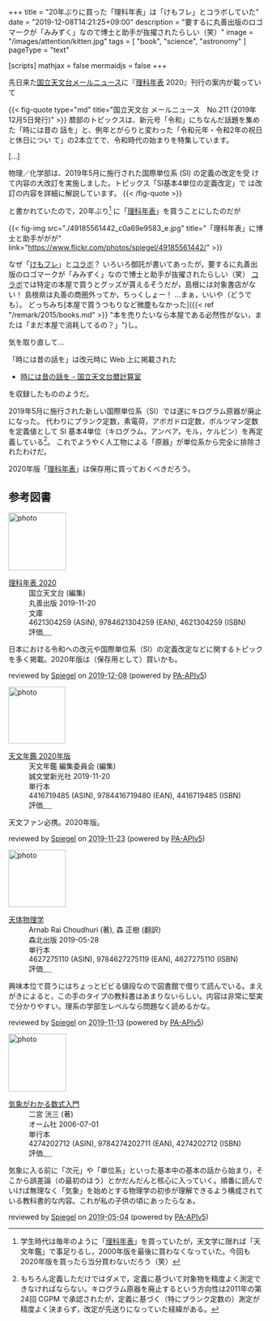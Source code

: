 +++
title = "20年ぶりに買った「理科年表」は「けもフレ」とコラボしていた"
date =  "2019-12-08T14:21:25+09:00"
description = "要するに丸善出版のロゴマークが「みみずく」なので博士と助手が抜擢されたらしい（笑）"
image = "/images/attention/kitten.jpg"
tags = [ "book", "science", "astronomy" ]
pageType = "text"

[scripts]
  mathjax = false
  mermaidjs = false
+++

先日来た[国立天文台メールニュース](https://www.nao.ac.jp/mailnews/ "国立天文台 メールニュースとは | 国立天文台")に『[理科年表] 2020』刊行の案内が載っていて

{{< fig-quote type="md" title="国立天文台 メールニュース　No.211  (2019年12月5日発行)" >}}
暦部のトピックスは、新元号「令和」にちなんだ話題を集めた「時には昔の
話を」と、例年とがらりと変わった「令和元年・令和2年の祝日と休日につい
て」の2本立てで、令和時代の始まりを特集しています。

[...]

物理／化学部は、2019年5月に施行された国際単位系 (SI) の定義の改定を受
けて内容の大改訂を実施しました。トピックス「SI基本4単位の定義改定」で
は改訂の内容を詳細に解説しています。
{{< /fig-quote >}}

と書かれていたので，20年ぶり[^cst1] に「[理科年表]」を買うことにしたのだが

[^cst1]: 学生時代は毎年のように「[理科年表]」を買っていたが，天文学に限れば「天文年鑑」で事足りるし，2000年版を最後に買わなくなっていた。今回も2020年版を買ったら当分買わないだろう（笑）

{{< fig-img src="./49185561442_c0a69e9583_e.jpg" title="「理科年表」に博士と助手ががが" link="https://www.flickr.com/photos/spiegel/49185561442/" >}}

なぜ「[けもフレ](https://kemono-friends.jp/ "けものフレンズプロジェクト")」と[コラボ]？ いろいろ御託が書いてあったが，要するに丸善出版のロゴマークが「みみずく」なので博士と助手が抜擢されたらしい（笑） [コラボ]では特定の本屋で買うとグッズが貰えるそうだが，島根には対象書店がない！ 島根県は丸善の商圏外ってか，ちっくしょー！ ...まぁ，いいや（どうでも）。
どっちみち[本屋で買うつもりなど微塵もなかった]({{< ref "/remark/2015/books.md" >}} "本を売りたいなら本屋である必然性がない，または「まだ本屋で消耗してるの？」")し。

気を取り直して...

「時には昔の話を」は改元時に Web 上に掲載された

- [時には昔の話を - 国立天文台暦計算室](https://eco.mtk.nao.ac.jp/koyomi/topics/html/topics2020_1.html)

を収録したもののようだ。

2019年5月に施行された新しい国際単位系（SI）では遂にキログラム原器が廃止になった。
代わりにプランク定数，素電荷，アボガドロ定数，ボルツマン定数を定義値として SI 基本4単位（キログラム，アンペア，モル，ケルビン）を再定義している[^cst2]。
これでようやく人工物による「原器」が単位系から完全に排除されたわけだ。

[^cst2]: もちろん定義しただけではダメで，定義に基づいて対象物を精度よく測定できなければならない。キログラム原器を廃止するという方向性は2011年の第24回 CGPM で承認されたが，定義に基づく（特にプランク定数の）測定が精度よく決まらず，改定が先送りになっていた経緯がある。

2020年版「[理科年表]」は保存用に買っておくべきだろう。

[理科年表]: http://www.rikanenpyo.jp/ "理科年表-オフィシャルサイト"
[コラボ]: https://www.maruzen-publishing.co.jp/info/n19650.html "《理科年表×けものフレンズ》みんなで理科にふれあおうキャンペーン - 丸善出版 理工・医学・人文社会科学の専門書出版社"

## 参考図書

<div class="hreview">
  <div class="photo"><a class="item url" href="https://www.amazon.co.jp/dp/4621304259?tag=baldandersinf-22&linkCode=ogi&th=1&psc=1"><img src="https://m.media-amazon.com/images/I/51bBPM6dbwL._SL160_.jpg" width="114" alt="photo"></a></div>
  <dl class="fn">
    <dt><a href="https://www.amazon.co.jp/dp/4621304259?tag=baldandersinf-22&linkCode=ogi&th=1&psc=1">理科年表 2020</a></dt>
    <dd>国立天文台 (編集)</dd>
    <dd>丸善出版 2019-11-20</dd>
    <dd>文庫</dd>
    <dd>4621304259 (ASIN), 9784621304259 (EAN), 4621304259 (ISBN)</dd>
    <dd>評価<abbr class="rating fa-sm" title="4">&nbsp;<i class="fas fa-star"></i>&nbsp;<i class="fas fa-star"></i>&nbsp;<i class="fas fa-star"></i>&nbsp;<i class="fas fa-star"></i>&nbsp;<i class="far fa-star"></i></abbr></dd>
  </dl>
  <p class="description">日本における令和への改元や国際単位系（SI）の定義改定などに関するトピックを多く掲載。2020年版は（保存用として）買いかも。</p>
  <p class="powered-by">reviewed by <a href='#maker' class='reviewer'>Spiegel</a> on <abbr class="dtreviewed" title="2019-12-08">2019-12-08</abbr> (powered by <a href="https://affiliate.amazon.co.jp/assoc_credentials/home">PA-APIv5</a>)</p>
</div>

<div class="hreview">
  <div class="photo"><a class="item url" href="https://www.amazon.co.jp/dp/4416719485?tag=baldandersinf-22&linkCode=ogi&th=1&psc=1"><img src="https://m.media-amazon.com/images/I/41aDY33z67L._SL160_.jpg" width="112" alt="photo"></a></div>
  <dl class="fn">
    <dt><a href="https://www.amazon.co.jp/dp/4416719485?tag=baldandersinf-22&linkCode=ogi&th=1&psc=1">天文年鑑 2020年版</a></dt>
    <dd>天文年鑑 編集委員会 (編集)</dd>
    <dd>誠文堂新光社 2019-11-20</dd>
    <dd>単行本</dd>
    <dd>4416719485 (ASIN), 9784416719480 (EAN), 4416719485 (ISBN)</dd>
    <dd>評価<abbr class="rating fa-sm" title="5">&nbsp;<i class="fas fa-star"></i>&nbsp;<i class="fas fa-star"></i>&nbsp;<i class="fas fa-star"></i>&nbsp;<i class="fas fa-star"></i>&nbsp;<i class="fas fa-star"></i></abbr></dd>
  </dl>
  <p class="description">天文ファン必携。2020年版。</p>
  <p class="powered-by">reviewed by <a href='#maker' class='reviewer'>Spiegel</a> on <abbr class="dtreviewed" title="2019-11-23">2019-11-23</abbr> (powered by <a href="https://affiliate.amazon.co.jp/assoc_credentials/home">PA-APIv5</a>)</p>
</div>

<div class="hreview">
  <div class="photo"><a class="item url" href="https://www.amazon.co.jp/dp/4627275110?tag=baldandersinf-22&linkCode=ogi&th=1&psc=1"><img src="https://m.media-amazon.com/images/I/51UOq7TlGyL._SL160_.jpg" width="113" alt="photo"></a></div>
  <dl class="fn">
    <dt><a href="https://www.amazon.co.jp/dp/4627275110?tag=baldandersinf-22&linkCode=ogi&th=1&psc=1">天体物理学</a></dt>
    <dd>Arnab Rai Choudhuri (著), 森 正樹 (翻訳)</dd>
    <dd>森北出版 2019-05-28</dd>
    <dd>単行本</dd>
    <dd>4627275110 (ASIN), 9784627275119 (EAN), 4627275110 (ISBN)</dd>
    <dd>評価<abbr class="rating fa-sm" title="4">&nbsp;<i class="fas fa-star"></i>&nbsp;<i class="fas fa-star"></i>&nbsp;<i class="fas fa-star"></i>&nbsp;<i class="fas fa-star"></i>&nbsp;<i class="far fa-star"></i></abbr></dd>
  </dl>
  <p class="description">興味本位で買うにはちょっとビビる値段なので図書館で借りて読んでいる。まえがきによると，この手のタイプの教科書はあまりないらしい。内容は非常に堅実で分かりやすい。理系の学部生レベルなら問題なく読めるかな。</p>
  <p class="powered-by">reviewed by <a href='#maker' class='reviewer'>Spiegel</a> on <abbr class="dtreviewed" title="2019-11-13">2019-11-13</abbr> (powered by <a href="https://affiliate.amazon.co.jp/assoc_credentials/home">PA-APIv5</a>)</p>
</div>

<div class="hreview">
  <div class="photo"><a class="item url" href="https://www.amazon.co.jp/dp/4274202712?tag=baldandersinf-22&linkCode=ogi&th=1&psc=1"><img src="https://m.media-amazon.com/images/I/4154nBSFWSL._SL160_.jpg" width="114" alt="photo"></a></div>
  <dl class="fn">
    <dt><a href="https://www.amazon.co.jp/dp/4274202712?tag=baldandersinf-22&linkCode=ogi&th=1&psc=1">気象がわかる数式入門</a></dt>
    <dd>二宮 洸三 (著)</dd>
    <dd>オーム社 2006-07-01</dd>
    <dd>単行本</dd>
    <dd>4274202712 (ASIN), 9784274202711 (EAN), 4274202712 (ISBN)</dd>
    <dd>評価<abbr class="rating fa-sm" title="4">&nbsp;<i class="fas fa-star"></i>&nbsp;<i class="fas fa-star"></i>&nbsp;<i class="fas fa-star"></i>&nbsp;<i class="fas fa-star"></i>&nbsp;<i class="far fa-star"></i></abbr></dd>
  </dl>
  <p class="description">気象に入る前に「次元」や「単位系」といった基本中の基本の話から始まり，そこから誤差論（の最初のほう）とかだんだんと核心に入っていく。順番に読んでいけば無理なく「気象」を始めとする物理学の初歩が理解できるよう構成されている教科書的な内容。これが私の子供の頃にあったらなぁ。</p>
  <p class="powered-by">reviewed by <a href='#maker' class='reviewer'>Spiegel</a> on <abbr class="dtreviewed" title="2019-05-04">2019-05-04</abbr> (powered by <a href="https://affiliate.amazon.co.jp/assoc_credentials/home">PA-APIv5</a>)</p>
</div>
